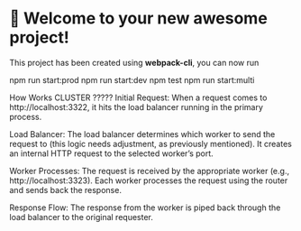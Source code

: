 # 🚀 Welcome to your new awesome project!

This project has been created using **webpack-cli**, you can now run


npm run start:prod
npm run start:dev
npm test
npm run start:multi

How Works CLUSTER ?????
Initial Request:
When a request comes to http://localhost:3322, it hits the load balancer running in the primary process.

Load Balancer:
The load balancer determines which worker to send the request to (this logic needs adjustment, as previously mentioned).
It creates an internal HTTP request to the selected worker’s port.

Worker Processes:
The request is received by the appropriate worker (e.g., http://localhost:3323).
Each worker processes the request using the router and sends back the response.

Response Flow:
The response from the worker is piped back through the load balancer to the original requester.